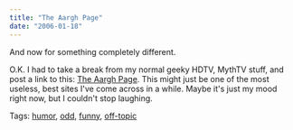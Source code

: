 ```yaml
---
title: "The Aargh Page"
date: "2006-01-18"
---
```


And now for something completely different.  
  
O.K. I had to take a break from my normal geeky HDTV, MythTV stuff, and post a link to this: [The Aargh Page](http://osteele.com/words/aargh). This might just be one of the most useless, best sites I've come across in a while. Maybe it's just my mood right now, but I couldn't stop laughing.

Tags: [humor](http://technorati.com/tag/humor), [odd](http://technorati.com/tag/odd), [funny](http://technorati.com/tag/funny), [off-topic](http://technorati.com/tag/off-topic)
